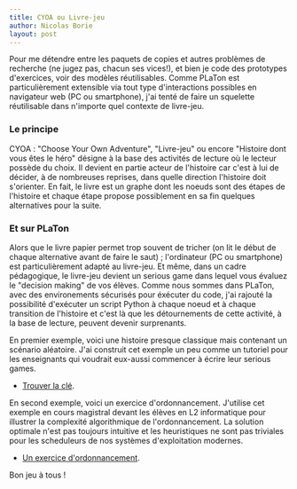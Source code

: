 ```yaml
---
title: CYOA ou Livre-jeu
author: Nicolas Borie
layout: post
---
```


Pour me détendre entre les paquets de copies et autres problèmes de recherche (ne jugez pas, 
chacun ses vices!), et bien je code des prototypes d'exercices, voir des modèles réutilisables. 
Comme PLaTon est particulièrement extensible via tout type d'interactions possibles en 
navigateur web (PC ou smartphone), j'ai tenté de faire un squelette réutilisable dans n'importe 
quel contexte de livre-jeu.

### Le principe

CYOA : "Choose Your Own Adventure", "Livre-jeu" ou encore "Histoire dont vous êtes le héro" désigne 
à la base des activités de lecture où le lecteur possède du choix. Il devient en partie acteur de l'histoire car 
c'est à lui de décider, à de nombreuses reprises, dans quelle direction l'histoire doit 
s'orienter. En fait, le livre est un graphe dont les noeuds sont des étapes de l'histoire et
chaque étape propose possiblement en sa fin quelques alternatives pour la suite.

### Et sur PLaTon

Alors que le livre papier permet trop souvent de tricher (on lit le début de chaque alternative 
avant de faire le saut) ; l'ordinateur (PC ou smartphone) est particulièrement adapté au livre-jeu. 
Et même, dans un cadre pédagogique, le livre-jeu devient un serious game dans lequel vous évaluez 
le "decision making" de vos élèves. Comme nous sommes dans PLaTon, avec des environements sécurisés 
pour éxécuter du code, j'ai rajouté la possibilité d'exécuter un script Python à chaque
noeud et à chaque transition de l'histoire et c'est là que les détournements de cette activité, à 
la base de lecture, peuvent devenir surprenants.


En premier exemple, voici une histoire presque classique mais contenant un scénario aléatoire. J'ai 
construit cet exemple un peu comme un tutoriel pour les enseignants qui voudrait eux-aussi commencer 
à écrire leur serious games.

* <a href="https://pl.u-pem.fr/filebrowser/demo/13414/" target="blank">Trouver la clé</a>.

En second exemple, voici un exercice d'ordonnancement. J'utilise cet exemple en cours magistral devant
les élèves en L2 informatique pour illustrer la complexité algorithmique de l'ordonnancement. La solution 
optimale n'est pas toujours intuitive et les heuristiques ne sont pas triviales pour les scheduleurs de 
nos systèmes d'exploitation modernes.

* <a href="https://pl.u-pem.fr/filebrowser/demo/13418/" target="blank">Un exercice d'ordonnancement</a>.

Bon jeu à tous !

